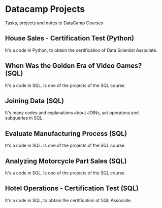 # Datacamp Projects
Tasks, projects and notes to DataCamp Courses

## House Sales - Certification Test (Python)
It's a code in Python, to obtain the certification of Data Scientist Associate.

## When Was the Golden Era of Video Games? (SQL)
It's a code in SQL. Is one of the projects of the SQL course.

## Joining Data (SQL)
It's many codes and explanations about JOINs, set operatons and subqueries in SQL.

## Evaluate Manufacturing Process (SQL)
It's a code in SQL. Is one of the projects of the SQL course.

## Analyzing Motorcycle Part Sales (SQL)
It's a code in SQL. Is one of the projects of the SQL course.

## Hotel Operations - Certification Test (SQL)
It's a code in SQL, to obtain the certification of SQL Associate.
